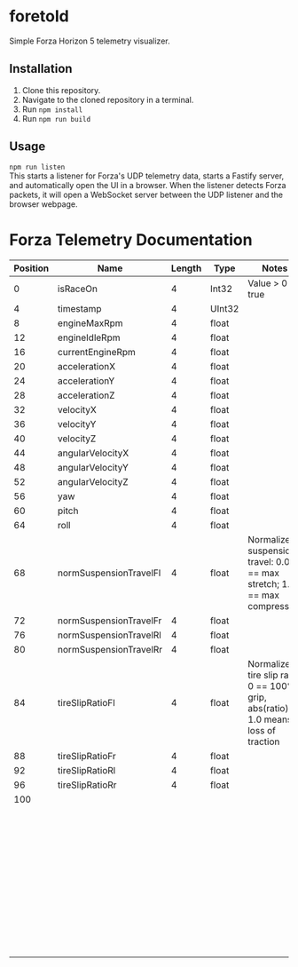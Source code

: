 # foretold

Simple Forza Horizon 5 telemetry visualizer.

## Installation  
1. Clone this repository.
2. Navigate to the cloned repository in a terminal.
3. Run `npm install`
4. Run `npm run build`

## Usage  
`npm run listen`  
This starts a listener for Forza's UDP telemetry data, starts a Fastify server, and automatically
open the UI in a browser. When the listener detects Forza packets, it will open a WebSocket server
between the UDP listener and the browser webpage.

# Forza Telemetry Documentation  

| Position | Name                   | Length | Type   | Notes                                                                               |
|----------|------------------------|--------|--------|-------------------------------------------------------------------------------------|
| 0        | isRaceOn               | 4      | Int32  | Value > 0 == true                                                                   |
| 4        | timestamp              | 4      | UInt32 |                                                                                     |
| 8        | engineMaxRpm           | 4      | float  |                                                                                     |
| 12       | engineIdleRpm          | 4      | float  |                                                                                     |
| 16       | currentEngineRpm       | 4      | float  |                                                                                     |
| 20       | accelerationX          | 4      | float  |                                                                                     |
| 24       | accelerationY          | 4      | float  |                                                                                     |
| 28       | accelerationZ          | 4      | float  |                                                                                     |
| 32       | velocityX              | 4      | float  |                                                                                     |
| 36       | velocityY              | 4      | float  |                                                                                     |
| 40       | velocityZ              | 4      | float  |                                                                                     |
| 44       | angularVelocityX       | 4      | float  |                                                                                     |
| 48       | angularVelocityY       | 4      | float  |                                                                                     |
| 52       | angularVelocityZ       | 4      | float  |                                                                                     |
| 56       | yaw                    | 4      | float  |                                                                                     |
| 60       | pitch                  | 4      | float  |                                                                                     |
| 64       | roll                   | 4      | float  |                                                                                     |
| 68       | normSuspensionTravelFl | 4      | float  | Normalized suspension travel: 0.0f == max stretch; 1.0 == max compression           |
| 72       | normSuspensionTravelFr | 4      | float  |                                                                                     |
| 76       | normSuspensionTravelRl | 4      | float  |                                                                                     |
| 80       | normSuspensionTravelRr | 4      | float  |                                                                                     |
| 84       | tireSlipRatioFl        | 4      | float  | Normalized tire slip ratio: 0 == 100% grip, abs(ratio) > 1.0 means loss of traction |
| 88       | tireSlipRatioFr        | 4      | float  |                                                                                     |
| 92       | tireSlipRatioRl        | 4      | float  |                                                                                     |
| 96       | tireSlipRatioRr        | 4      | float  |                                                                                     |
| 100      |                        |        |        |                                                                                     |
|          |                        |        |        |                                                                                     |
|          |                        |        |        |                                                                                     |
|          |                        |        |        |                                                                                     |
|          |                        |        |        |                                                                                     |
|          |                        |        |        |                                                                                     |
|          |                        |        |        |                                                                                     |
|          |                        |        |        |                                                                                     |
|          |                        |        |        |                                                                                     |
|          |                        |        |        |                                                                                     |
|          |                        |        |        |                                                                                     |
|          |                        |        |        |                                                                                     |
|          |                        |        |        |                                                                                     |
|          |                        |        |        |                                                                                     |
|          |                        |        |        |                                                                                     |
|          |                        |        |        |                                                                                     |
|          |                        |        |        |                                                                                     |
|          |                        |        |        |                                                                                     |
|          |                        |        |        |                                                                                     |
|          |                        |        |        |                                                                                     |
|          |                        |        |        |                                                                                     |
|          |                        |        |        |                                                                                     |
|          |                        |        |        |                                                                                     |
|          |                        |        |        |                                                                                     |
|          |                        |        |        |                                                                                     |
|          |                        |        |        |                                                                                     |
|          |                        |        |        |                                                                                     |
|          |                        |        |        |                                                                                     |
|          |                        |        |        |                                                                                     |
|          |                        |        |        |                                                                                     |
|          |                        |        |        |                                                                                     |
|          |                        |        |        |                                                                                     |
|          |                        |        |        |                                                                                     |
|          |                        |        |        |                                                                                     |
|          |                        |        |        |                                                                                     |
|          |                        |        |        |                                                                                     |
|          |                        |        |        |                                                                                     |
|          |                        |        |        |                                                                                     |
|          |                        |        |        |                                                                                     |
|          |                        |        |        |                                                                                     |
|          |                        |        |        |                                                                                     |
|          |                        |        |        |                                                                                     |
|          |                        |        |        |                                                                                     |
|          |                        |        |        |                                                                                     |
|          |                        |        |        |                                                                                     |
|          |                        |        |        |                                                                                     |
